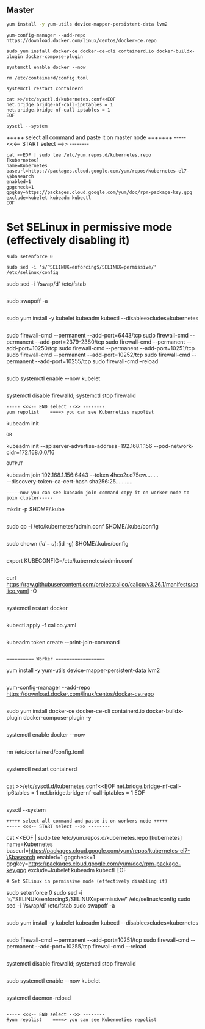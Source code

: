## Master
```bash
yum install -y yum-utils device-mapper-persistent-data lvm2
```
```
yum-config-manager --add-repo https://download.docker.com/linux/centos/docker-ce.repo
```
```
sudo yum install docker-ce docker-ce-cli containerd.io docker-buildx-plugin docker-compose-plugin
```
```
systemctl enable docker --now
```
```
rm /etc/containerd/config.toml
```
```
systemctl restart containerd
```
```
cat >>/etc/sysctl.d/kubernetes.conf<<EOF
net.bridge.bridge-nf-call-ip6tables = 1
net.bridge.bridge-nf-call-iptables = 1
EOF
```
```
sysctl --system
```
+++++ select all command and paste it on master node +++++++
----- <<<-- START select -->> --------
```
cat <<EOF | sudo tee /etc/yum.repos.d/kubernetes.repo
[kubernetes]
name=Kubernetes
baseurl=https://packages.cloud.google.com/yum/repos/kubernetes-el7-\$basearch
enabled=1
gpgcheck=1
gpgkey=https://packages.cloud.google.com/yum/doc/rpm-package-key.gpg
exclude=kubelet kubeadm kubectl
EOF
```
# Set SELinux in permissive mode (effectively disabling it)
```
sudo setenforce 0
```
```
sudo sed -i 's/^SELINUX=enforcing$/SELINUX=permissive/' /etc/selinux/config
```
sudo sed -i '/swap/d' /etc/fstab
```
```
sudo swapoff -a
```
```
sudo yum install -y kubelet kubeadm kubectl --disableexcludes=kubernetes
```
```
sudo firewall-cmd --permanent --add-port=6443/tcp
sudo firewall-cmd --permanent --add-port=2379-2380/tcp
sudo firewall-cmd --permanent --add-port=10250/tcp
sudo firewall-cmd --permanent --add-port=10251/tcp
sudo firewall-cmd --permanent --add-port=10252/tcp
sudo firewall-cmd --permanent --add-port=10255/tcp
sudo firewall-cmd –reload
```
```
sudo systemctl enable --now kubelet
```
```
systemctl disable firewalld; systemctl stop firewalld
```
----- <<<-- END select -->> --------
yum repolist    ====> you can see Kuberneties repolist
```
kubeadm init
```
OR
```
kubeadm init --apiserver-advertise-address=192.168.1.156 --pod-network-cidr=172.168.0.0/16
```
OUTPUT
```
kubeadm join 192.168.1.156:6443 --token 4hco2r.d75ew........ \
        --discovery-token-ca-cert-hash sha256:25...........
		
```		
-----now you can see kubeadm join command copy it on worker node to join cluster-----
```
mkdir -p $HOME/.kube
```
```
sudo cp -i /etc/kubernetes/admin.conf $HOME/.kube/config
```
```
sudo chown $(id -u):$(id -g) $HOME/.kube/config
```
```
export KUBECONFIG=/etc/kubernetes/admin.conf
```
```
curl https://raw.githubusercontent.com/projectcalico/calico/v3.26.1/manifests/calico.yaml -O
```
```
systemctl restart docker
```
```
kubectl apply -f calico.yaml
```
```
kubeadm token create --print-join-command
```

========== Worker ==================
```
yum install -y yum-utils device-mapper-persistent-data lvm2
```
```
yum-config-manager --add-repo https://download.docker.com/linux/centos/docker-ce.repo
```
```
sudo yum install docker-ce docker-ce-cli containerd.io docker-buildx-plugin docker-compose-plugin -y
```
```
systemctl enable docker --now
```
```
rm /etc/containerd/config.toml
```
```
systemctl restart containerd
```
```
cat >>/etc/sysctl.d/kubernetes.conf<<EOF
net.bridge.bridge-nf-call-ip6tables = 1
net.bridge.bridge-nf-call-iptables = 1
EOF
```
```
sysctl --system
```
+++++ select all command and paste it on workers node +++++
----- <<<-- START select -->> --------
```
cat <<EOF | sudo tee /etc/yum.repos.d/kubernetes.repo
[kubernetes]
name=Kubernetes
baseurl=https://packages.cloud.google.com/yum/repos/kubernetes-el7-\$basearch
enabled=1
gpgcheck=1
gpgkey=https://packages.cloud.google.com/yum/doc/rpm-package-key.gpg
exclude=kubelet kubeadm kubectl
EOF
```
# Set SELinux in permissive mode (effectively disabling it)
```
sudo setenforce 0
sudo sed -i 's/^SELINUX=enforcing$/SELINUX=permissive/' /etc/selinux/config
sudo sed -i '/swap/d' /etc/fstab
sudo swapoff -a
```
```
sudo yum install -y kubelet kubeadm kubectl --disableexcludes=kubernetes
```
```
sudo firewall-cmd --permanent --add-port=10251/tcp
sudo firewall-cmd --permanent --add-port=10255/tcp
firewall-cmd --reload
```
```
systemctl disable firewalld; systemctl stop firewalld
```
```
sudo systemctl enable --now kubelet
```
```
systemctl daemon-reload
```

----- <<<-- END select -->> --------
#yum repolist    ====> you can see Kuberneties repolist

